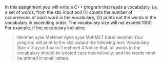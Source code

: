 In this assignment you will write a C++ program that reads a vocabulary, i.e. a set of words, from the std. input and (1) counts the number of occurrences of each word in the vocabulary, (2) prints out the words in the vocabulary in ascending order. The vocabulary size will not exceed 1000.
For example, if the vocabulary includes:
>Mehmet ayse MeHmet Ayse ayse MehMET barni mehmet
Your program will print to the std. output the following text:
Vocabulary Size = 3
ayse 3
barni 1
mehmet 4
Notice that, all words in the vocabulary should be treated case insensitively; and the words must be printed in small letters.
